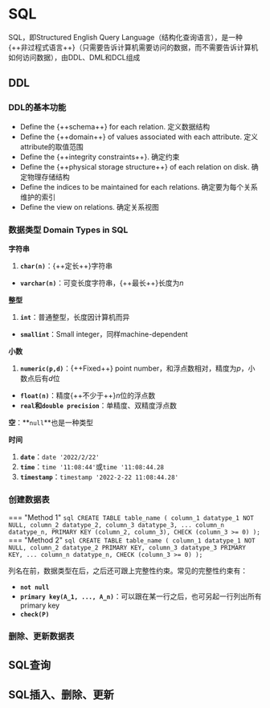 # **SQL**

SQL，即Structured English Query Language（结构化查询语言），是一种{++非过程式语言++}（只需要告诉计算机需要访问的数据，而不需要告诉计算机如何访问数据），由DDL、DML和DCL组成

## **DDL**
### **DDL的基本功能**

- Define the {++schema++} for each relation. 定义数据结构
- Define the {++domain++} of values associated with each attribute. 定义attribute的取值范围 
- Define the {++integrity constraints++}. 确定约束
- Define the {++physical storage structure++} of each relation on disk. 确定物理存储结构
- Define the indices to be maintained for each relations. 确定要为每个关系维护的索引
- Define the view on relations. 确定关系视图

### **数据类型 Domain Types in SQL**

**字符串**
     
1. **`char(n)`**：{++定长++}字符串
- **`varchar(n)`**：可变长度字符串，{++最长++}长度为$n$

**整型**
     
1. **`int`**：普通整型，长度因计算机而异
- **`smallint`**：Small integer，同样machine-dependent

**小数**
     
1. **`numeric(p,d)`**：{++Fixed++} point number，和浮点数相对，精度为$p$，小数点后有$d$位
- **`float(n)`**：精度{++不少于++}$n$位的浮点数
- **`real`和`double precision`**：单精度、双精度浮点数

**空**：**`null`**也是一种类型

**时间**

1. **`date`**：`date '2022/2/22'`
2. **`time`**：`time '11:08:44'`或`time '11:08:44.28`
3. **`timestamp`**：`timestamp '2022-2-22 11:08:44.28'`

### **创建数据表**

=== "Method 1"
    ```sql
    CREATE TABLE table_name (
        column_1 datatype_1 NOT NULL,
        column_2 datatype_2,
        column_3 datatype_3,
        ...
        column_n datatype_n,
        PRIMARY KEY (column_2, column_3),
        CHECK (column_3 >= 0)
    );
    ```
=== "Method 2"
    ```sql
    CREATE TABLE table_name (
        column_1 datatype_1 NOT NULL,
        column_2 datatype_2 PRIMARY KEY,
        column_3 datatype_3 PRIMARY KEY,
        ...
        column_n datatype_n,
        CHECK (column_3 >= 0)
    );
    ```

列名在前，数据类型在后，之后还可跟上完整性约束。常见的完整性约束有：

- **`not null`**
- **`primary key(A_1, ..., A_n)`**：可以跟在某一行之后，也可另起一行列出所有primary key
- **`check(P)`**

### **删除、更新数据表**



## **SQL查询**



## **SQL插入、删除、更新**


